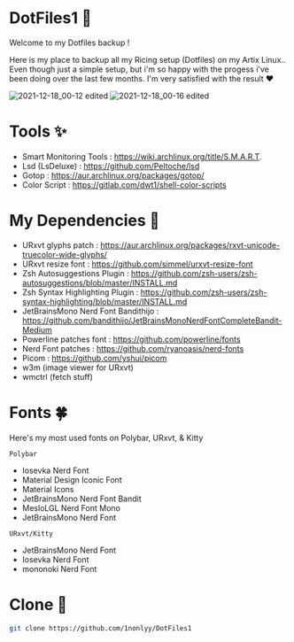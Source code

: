 # DotFiles1 🌻 

Welcome to my Dotfiles backup !


Here is my place to backup all my Ricing setup (Dotfiles) on my Artix Linux.. Even though just a simple setup, but i'm so happy with the progess i've been doing over the last few months. I'm very satisfied with the result ❤️

![2021-12-18_00-12 edited](https://user-images.githubusercontent.com/88080186/146664656-f69f8068-ceb7-4e00-8558-3b83ada9bc43.png)
![2021-12-18_00-16 edited](https://user-images.githubusercontent.com/88080186/146664659-cf2729d7-7a9d-45aa-b3e3-1382f1e15f73.png)

# Tools ✨

* Smart Monitoring Tools : https://wiki.archlinux.org/title/S.M.A.R.T.
* Lsd (LsDeluxe) : https://github.com/Peltoche/lsd
* Gotop : https://aur.archlinux.org/packages/gotop/
* Color Script : https://gitlab.com/dwt1/shell-color-scripts

# My Dependencies 💌 

* URxvt glyphs patch : https://aur.archlinux.org/packages/rxvt-unicode-truecolor-wide-glyphs/
* URxvt resize font : https://github.com/simmel/urxvt-resize-font
* Zsh Autosuggestions Plugin : https://github.com/zsh-users/zsh-autosuggestions/blob/master/INSTALL.md
* Zsh Syntax Highlighting Plugin : https://github.com/zsh-users/zsh-syntax-highlighting/blob/master/INSTALL.md
* JetBrainsMono Nerd Font Bandithijo : https://github.com/bandithijo/JetBrainsMonoNerdFontCompleteBandit-Medium 
* Powerline patches font : https://github.com/powerline/fonts
* Nerd Font patches : https://github.com/ryanoasis/nerd-fonts
* Picom : https://github.com/yshui/picom
* w3m (image viewer for URxvt)
* wmctrl (fetch stuff)

# Fonts 🍀

Here's my most used fonts on Polybar, URxvt, & Kitty

`Polybar`
 * Iosevka Nerd Font
 * Material Design Iconic Font
 * Material Icons
 * JetBrainsMono Nerd Font Bandit 
 * MesloLGL Nerd Font Mono 
 * JetBrainsMono Nerd Font
 
 `URxvt/Kitty`
 * JetBrainsMono Nerd Font
 * Iosevka Nerd Font
 * mononoki Nerd Font

# Clone 🌼
``` sh
git clone https://github.com/1nonlyy/DotFiles1

```















 
